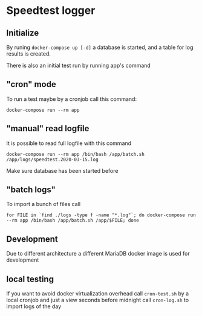 # Speedtest logger

## Initialize
By runing `docker-compose up [-d]` a database is started, and a table for log results is created.

There is also an initial test run by running app's command  

## "cron" mode
To run a test maybe by a cronjob call this command:

    docker-compose run --rm app


## "manual" read logfile
It is possible to read full logfile with this command

    docker-compose run --rm app /bin/bash /app/batch.sh /app/logs/speedtest.2020-03-15.log

Make sure database has been started before

## "batch logs"
To import a bunch of files call

    for FILE in `find ./logs -type f -name "*.log"`; do docker-compose run --rm app /bin/bash /app/batch.sh /app/$FILE; done

## Development
Due to different architecture a different MariaDB docker image is used for development


## local testing
If you want to avoid docker virtualization overhead call `cron-test.sh` by a local cronjob and 
just a view seconds before midnight call `cron-log.sh` to import logs of the day  
